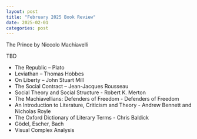 ```yaml
---
layout: post
title: "February 2025 Book Review"
date: 2025-02-01
categories: post
---
```


The Prince by Niccolo Machiavelli

<!--more-->

TBD
- The Republic – Plato
- Leviathan – Thomas Hobbes
- On Liberty – John Stuart Mill
- The Social Contract – Jean-Jacques Rousseau
- Social Theory and Social Structure - Robert K. Merton
- The Machiavellians: Defenders of Freedom -  Defenders of Freedom
- An Introduction to Literature, Criticism and Theory - Andrew Bennett and Nicholas Royle
- The Oxford Dictionary of Literary Terms - Chris Baldick
- Gödel, Escher, Bach
- Visual Complex Analysis
